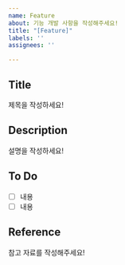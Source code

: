 ```yaml
---
name: Feature
about: 기능 개발 사항을 작성해주세요!
title: "[Feature]"
labels: ''
assignees: ''

---
```


## Title
제목을 작성하세요!

## Description
설명을 작성하세요!

## To Do
- [ ] 내용
- [ ] 내용

## Reference
참고 자료를 작성해주세요!
